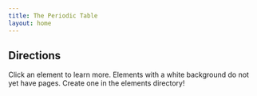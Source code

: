 ```yaml
---
title: The Periodic Table
layout: home
---
```



## Directions

Click an element to learn more. Elements with a white background do not yet have pages. Create one in the elements directory!